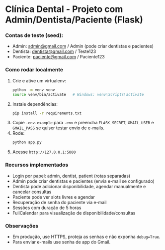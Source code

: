# Clínica Dental - Projeto com Admin/Dentista/Paciente (Flask)

### Contas de teste (seed):
- Admin: admin@gmail.com / Admin  (pode criar dentistas e pacientes)
- Dentista: dentista@gmail.com / Teste123
- Paciente: paciente@gmail.com / Paciente123

### Como rodar localmente
1. Crie e ative um virtualenv:
   ```bash
   python -m venv venv
   source venv/bin/activate   # Windows: venv\Scripts\activate
   ```
2. Instale dependências:
   ```bash
   pip install -r requirements.txt
   ```
3. Copie `.env.example` para `.env` e preencha `FLASK_SECRET`, `GMAIL_USER` e `GMAIL_PASS` se quiser testar envio de e-mails.
4. Rode:
   ```bash
   python app.py
   ```
5. Acesse `http://127.0.0.1:5000`

### Recursos implementados
- Login por papel: admin, dentist, patient (rotas separadas)
- Admin pode criar dentistas e pacientes (envia e-mail se configurado)
- Dentista pode adicionar disponibilidade, agendar manualmente e cancelar consultas
- Paciente pode ver slots livres e agendar
- Recuperação de senha do paciente via e-mail
- Sessões com duração de 5 horas
- FullCalendar para visualização de disponibilidade/consultas

### Observações
- Em produção, use HTTPS, proteja as senhas e não exponha `debug=True`.
- Para enviar e-mails use senha de app do Gmail.
